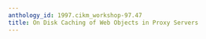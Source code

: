```yaml
---
anthology_id: 1997.cikm_workshop-97.47
title: On Disk Caching of Web Objects in Proxy Servers
---
```

